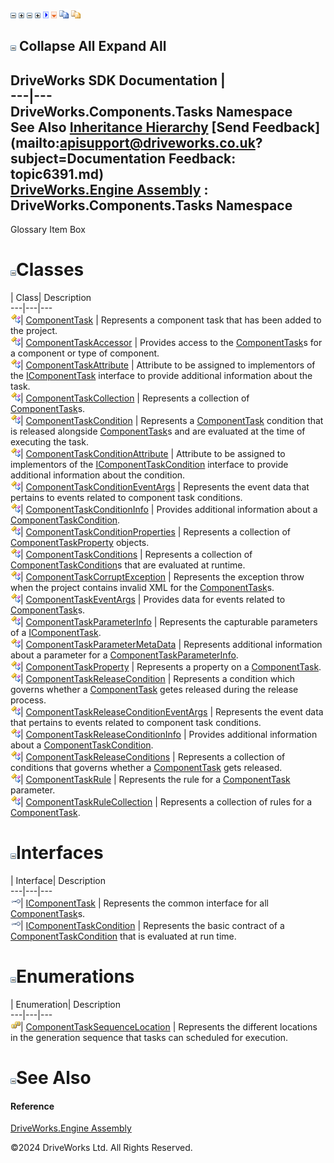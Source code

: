 ![](dotnetimages/collapse.gif) ![](dotnetimages/expand.gif) ![](dotnetimages/collapse.gif) ![](dotnetimages/expand.gif) ![](dotnetimages/drpdown.gif) ![](dotnetimages/drpdown_orange.gif) ![](dotnetimages/copycode.gif) ![](dotnetimages/copycodeHighlight.gif)

![](dotnetimages/collapse.gif) Collapse All Expand All  
---  
DriveWorks SDK Documentation  |   
---|---  
DriveWorks.Components.Tasks Namespace   
See Also [Inheritance Hierarchy](topic6392.md) [Send Feedback](mailto:apisupport@driveworks.co.uk?subject=Documentation Feedback: topic6391.md)  
[DriveWorks.Engine Assembly](topic2156.md) : DriveWorks.Components.Tasks Namespace  
---  
  
Glossary Item Box

# ![](dotnetimages/collapse.gif)Classes

| Class| Description  
---|---|---  
![Class](dotnetimages/Class.gif)| [ComponentTask](topic6407.md) | Represents a component task that has been added to the project.  
![Class](dotnetimages/Class.gif)| [ComponentTaskAccessor](topic6429.md) | Provides access to the [ComponentTask](topic6407.md)s for a component or type of component.  
![Class](dotnetimages/Class.gif)| [ComponentTaskAttribute](topic6455.md) | Attribute to be assigned to implementors of the [IComponentTask](topic6393.md) interface to provide additional information about the task.  
![Class](dotnetimages/Class.gif)| [ComponentTaskCollection](topic6466.md) | Represents a collection of [ComponentTask](topic6407.md)s.  
![Class](dotnetimages/Class.gif)| [ComponentTaskCondition](topic6493.md) | Represents a [ComponentTask](topic6407.md) condition that is released alongside [ComponentTask](topic6407.md)s and are evaluated at the time of executing the task.  
![Class](dotnetimages/Class.gif)| [ComponentTaskConditionAttribute](topic6512.md) | Attribute to be assigned to implementors of the [IComponentTaskCondition](topic6399.md) interface to provide additional information about the condition.  
![Class](dotnetimages/Class.gif)| [ComponentTaskConditionEventArgs](topic6529.md) | Represents the event data that pertains to events related to component task conditions.  
![Class](dotnetimages/Class.gif)| [ComponentTaskConditionInfo](topic6536.md) | Provides additional information about a [ComponentTaskCondition](topic6493.md).  
![Class](dotnetimages/Class.gif)| [ComponentTaskConditionProperties](topic6549.md) | Represents a collection of [ComponentTaskProperty](topic6633.md) objects.  
![Class](dotnetimages/Class.gif)| [ComponentTaskConditions](topic6561.md) | Represents a collection of [ComponentTaskCondition](topic6493.md)s that are evaluated at runtime.  
![Class](dotnetimages/Class.gif)| [ComponentTaskCorruptException](topic6589.md) | Represents the exception throw when the project contains invalid XML for the [ComponentTask](topic6407.md)s.  
![Class](dotnetimages/Class.gif)| [ComponentTaskEventArgs](topic6596.md) | Provides data for events related to [ComponentTask](topic6407.md)s.  
![Class](dotnetimages/Class.gif)| [ComponentTaskParameterInfo](topic6603.md) | Represents the capturable parameters of a [IComponentTask](topic6393.md).  
![Class](dotnetimages/Class.gif)| [ComponentTaskParameterMetaData](topic6619.md) | Represents additional information about a parameter for a [ComponentTaskParameterInfo](topic6603.md).  
![Class](dotnetimages/Class.gif)| [ComponentTaskProperty](topic6633.md) | Represents a property on a [ComponentTask](topic6407.md).  
![Class](dotnetimages/Class.gif)| [ComponentTaskReleaseCondition](topic6647.md) | Represents a condition which governs whether a [ComponentTask](topic6407.md) getes released during the release process.  
![Class](dotnetimages/Class.gif)| [ComponentTaskReleaseConditionEventArgs](topic6663.md) | Represents the event data that pertains to events related to component task conditions.  
![Class](dotnetimages/Class.gif)| [ComponentTaskReleaseConditionInfo](topic6670.md) | Provides additional information about a [ComponentTaskCondition](topic6493.md).  
![Class](dotnetimages/Class.gif)| [ComponentTaskReleaseConditions](topic6682.md) | Represents a collection of conditions that governs whether a [ComponentTask](topic6407.md) gets released.  
![Class](dotnetimages/Class.gif)| [ComponentTaskRule](topic6704.md) | Represents the rule for a [ComponentTask](topic6407.md) parameter.  
![Class](dotnetimages/Class.gif)| [ComponentTaskRuleCollection](topic6723.md) | Represents a collection of rules for a [ComponentTask](topic6407.md).  
  
# ![](dotnetimages/collapse.gif)Interfaces

| Interface| Description  
---|---|---  
![Interface](dotnetimages/Interface.gif)| [IComponentTask](topic6393.md) | Represents the common interface for all [ComponentTask](topic6407.md)s.  
![Interface](dotnetimages/Interface.gif)| [IComponentTaskCondition](topic6399.md) | Represents the basic contract of a [ComponentTaskCondition](topic6493.md) that is evaluated at run time.  
  
# ![](dotnetimages/collapse.gif)Enumerations

| Enumeration| Description  
---|---|---  
![Enumeration](dotnetimages/Enumeration.gif)| [ComponentTaskSequenceLocation](topic6406.md) | Represents the different locations in the generation sequence that tasks can scheduled for execution.  
  
# ![](dotnetimages/collapse.gif)See Also

#### Reference

[DriveWorks.Engine Assembly](topic2156.md)

©2024 DriveWorks Ltd. All Rights Reserved.
